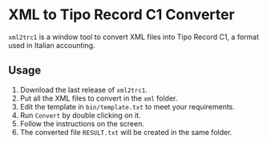 XML to Tipo Record C1 Converter
===============================

`xml2trc1` is a window tool to convert XML files into Tipo Record C1, a format used in Italian accounting.

Usage
-----

1. Download the last release of `xml2trc1`.
2. Put all the XML files to convert in the `xml` folder.
3. Edit the template in `bin/template.txt` to meet your requirements.
4. Run `Convert` by double clicking on it.
5. Follow the instructions on the screen.
6. The converted file `RESULT.txt` will be created in the same folder.
